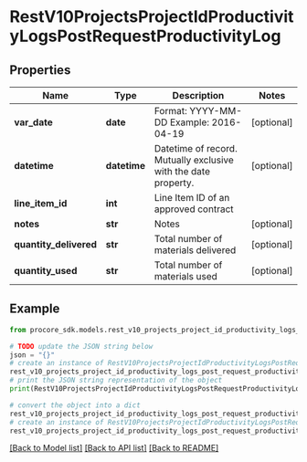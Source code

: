 # RestV10ProjectsProjectIdProductivityLogsPostRequestProductivityLog


## Properties

Name | Type | Description | Notes
------------ | ------------- | ------------- | -------------
**var_date** | **date** | Format: YYYY-MM-DD Example: 2016-04-19 | [optional] 
**datetime** | **datetime** | Datetime of record. Mutually exclusive with the date property. | [optional] 
**line_item_id** | **int** | Line Item ID of an approved contract | 
**notes** | **str** | Notes | [optional] 
**quantity_delivered** | **str** | Total number of materials delivered | [optional] 
**quantity_used** | **str** | Total number of materials used | [optional] 

## Example

```python
from procore_sdk.models.rest_v10_projects_project_id_productivity_logs_post_request_productivity_log import RestV10ProjectsProjectIdProductivityLogsPostRequestProductivityLog

# TODO update the JSON string below
json = "{}"
# create an instance of RestV10ProjectsProjectIdProductivityLogsPostRequestProductivityLog from a JSON string
rest_v10_projects_project_id_productivity_logs_post_request_productivity_log_instance = RestV10ProjectsProjectIdProductivityLogsPostRequestProductivityLog.from_json(json)
# print the JSON string representation of the object
print(RestV10ProjectsProjectIdProductivityLogsPostRequestProductivityLog.to_json())

# convert the object into a dict
rest_v10_projects_project_id_productivity_logs_post_request_productivity_log_dict = rest_v10_projects_project_id_productivity_logs_post_request_productivity_log_instance.to_dict()
# create an instance of RestV10ProjectsProjectIdProductivityLogsPostRequestProductivityLog from a dict
rest_v10_projects_project_id_productivity_logs_post_request_productivity_log_from_dict = RestV10ProjectsProjectIdProductivityLogsPostRequestProductivityLog.from_dict(rest_v10_projects_project_id_productivity_logs_post_request_productivity_log_dict)
```
[[Back to Model list]](../README.md#documentation-for-models) [[Back to API list]](../README.md#documentation-for-api-endpoints) [[Back to README]](../README.md)


